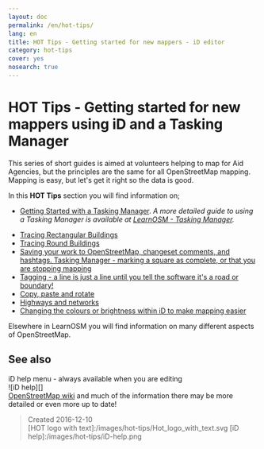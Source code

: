 ```yaml
---
layout: doc
permalink: /en/hot-tips/
lang: en
title: HOT Tips - Getting started for new mappers - iD editor
category: hot-tips
cover: yes
nosearch: true
---
```


HOT Tips - Getting started for new mappers using iD and a Tasking Manager
================

This series of short guides is aimed at volunteers helping to map for Aid Agencies, but the principles are the same for all OpenStreetMap mapping. Mapping is easy,  but let's get it right so the data is good.  

In this **HOT Tips** section you will find information on;  

- [Getting Started with a Tasking Manager](/en/hot-tips/getting-started/). *A more detailed guide to using a Tasking Manager is available at [LearnOSM - Tasking Manager](/en/coordination//tasking-manager/).*  
<!-- - [Zooming to the details](/en/hot-tips/zoom/) which gives a few notes of guidance on what scale to inspect an area at, and what scale to zoom to when tracing.  -->
- [Tracing Rectangular Buildings](/en/hot-tips/tracing-rectangular-buildings/)  
- [Tracing Round Buildings](/en/hot-tips/tracing-round-buildings/)  
- [Saving your work to OpenStreetMap, changeset comments, and hashtags. Tasking Manager - marking a square as complete, or that you are stopping mapping](/en/hot-tips/saving/)  
- [Tagging - a line is just a line until you tell the software it's a road or boundary!](/en/hot-tips/tagging/)  
- [Copy, paste and rotate](/en/hot-tips/copy-paste/)  
- [Highways and networks](/en/hot-tips/network/)  
- [Changing the colours or brightness within iD to make mapping easier](/en/hot-tips/enhance/)
<!--  - [Finding & identifying Buildings](/en/hot-tips/finding-buildings/) -->

Elsewhere in LearnOSM you will find information on many different aspects of OpenStreetMap.

See also  
---------

iD help menu - always available when you are editing  
![iD help][]  
[OpenStreetMap wiki](https://wiki.openstreetmap.org/wiki/Main_Page) and much of the information there may be more detailed or even more up to date!  



> Created 2016-12-10  
[HOT logo with text]:/images/hot-tips/Hot_logo_with_text.svg
[iD help]:/images/hot-tips/iD-help.png
